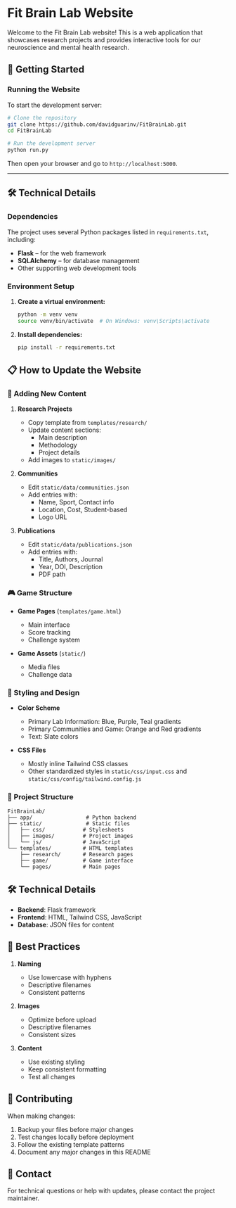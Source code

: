 # Fit Brain Lab Website

Welcome to the Fit Brain Lab website! This is a web application that showcases research projects and provides interactive tools for our neuroscience and mental health research.

## 🚀 Getting Started

### Running the Website

To start the development server:

```bash
# Clone the repository
git clone https://github.com/davidguarinv/FitBrainLab.git
cd FitBrainLab

# Run the development server
python run.py
```

Then open your browser and go to `http://localhost:5000`.

---

## 🛠️ Technical Details

### Dependencies

The project uses several Python packages listed in `requirements.txt`, including:

* **Flask** – for the web framework
* **SQLAlchemy** – for database management
* Other supporting web development tools

### Environment Setup

1. **Create a virtual environment:**

   ```bash
   python -m venv venv
   source venv/bin/activate  # On Windows: venv\Scripts\activate
   ```

2. **Install dependencies:**

   ```bash
   pip install -r requirements.txt
   ```
## 📋 How to Update the Website

### 🏡 Adding New Content

1. **Research Projects**
   - Copy template from `templates/research/`
   - Update content sections:
     - Main description
     - Methodology
     - Project details
   - Add images to `static/images/`

2. **Communities**
   - Edit `static/data/communities.json`
   - Add entries with:
     - Name, Sport, Contact info
     - Location, Cost, Student-based
     - Logo URL

3. **Publications**
   - Edit `static/data/publications.json`
   - Add entries with:
     - Title, Authors, Journal
     - Year, DOI, Description
     - PDF path

### 🎮 Game Structure

- **Game Pages** (`templates/game.html`)
  - Main interface
  - Score tracking
  - Challenge system

- **Game Assets** (`static/`)
  - Media files
  - Challenge data

### 🎨 Styling and Design

- **Color Scheme**
  - Primary Lab Information: Blue, Purple, Teal gradients
  - Primary Communities and Game: Orange and Red gradients
  - Text: Slate colors

- **CSS Files**
  - Mostly inline Tailwind CSS classes
  - Other standardized styles in `static/css/input.css` and `static/css/config/tailwind.config.js`


### 📁 Project Structure

```
FitBrainLab/
├── app/                 # Python backend
├── static/              # Static files
│   ├── css/            # Stylesheets
│   ├── images/         # Project images
│   └── js/             # JavaScript
└── templates/          # HTML templates
    ├── research/       # Research pages
    ├── game/           # Game interface
    └── pages/          # Main pages
```

## 🛠️ Technical Details

- **Backend**: Flask framework
- **Frontend**: HTML, Tailwind CSS, JavaScript
- **Database**: JSON files for content

## 📝 Best Practices

1. **Naming**
   - Use lowercase with hyphens
   - Descriptive filenames
   - Consistent patterns

2. **Images**
   - Optimize before upload
   - Descriptive filenames
   - Consistent sizes

3. **Content**
   - Use existing styling
   - Keep consistent formatting
   - Test all changes


## 🤝 Contributing

When making changes:
1. Backup your files before major changes
2. Test changes locally before deployment
3. Follow the existing template patterns
4. Document any major changes in this README

## 📱 Contact

For technical questions or help with updates, please contact the project maintainer.

